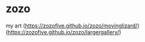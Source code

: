# zozo
my art
(https://zozofive.github.io/zozo/movinglizard/)
(https://zozofive.github.io/zozo/largergallery/)
 
